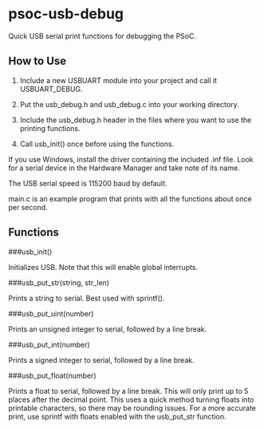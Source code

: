 psoc-usb-debug
==============

Quick USB serial print functions for debugging the PSoC.


How to Use
----------

1. Include a new USBUART module into your project and call it USBUART_DEBUG.

2. Put the usb_debug.h and usb_debug.c into your working directory.

3. Include the usb_debug.h header in the files where you want to use the
printing functions.

4. Call usb_init() once before using the functions.

If you use Windows, install the driver containing the included .inf file. Look
for a serial device in the Hardware Manager and take note of its name.

The USB serial speed is 115200 baud by default.

main.c is an example program that prints with all the functions about once per
second.


Functions
---------

###usb_init()

Initializes USB. Note that this will enable global interrupts.

###usb_put_str(string, str_len)

Prints a string to serial. Best used with sprintf().

###usb_put_uint(number)

Prints an unsigned integer to serial, followed by a line break.

###usb_put_int(number)

Prints a signed integer to serial, followed by a line break.

###usb_put_float(number)

Prints a float to serial, followed by a line break. This will only print up to 5
places after the decimal point. This uses a quick method turning floats into
printable characters, so there may be rounding issues. For a more accurate print,
use sprintf with floats enabled with the usb_put_str function.
